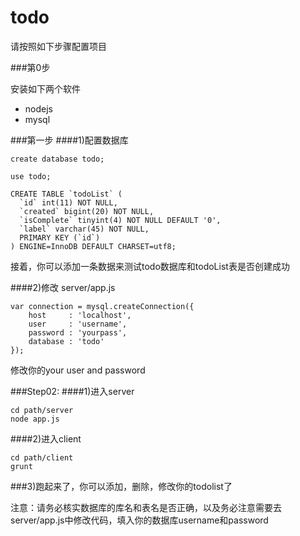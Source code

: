 todo
========

请按照如下步骤配置项目


###第0步

安装如下两个软件

 * nodejs
 * mysql

###第一步
####1)配置数据库
```
create database todo;
```

```
use todo;
```
```
CREATE TABLE `todoList` (
  `id` int(11) NOT NULL,
  `created` bigint(20) NOT NULL,
  `isComplete` tinyint(4) NOT NULL DEFAULT '0',
  `label` varchar(45) NOT NULL,
  PRIMARY KEY (`id`)
) ENGINE=InnoDB DEFAULT CHARSET=utf8;
```

接着，你可以添加一条数据来测试todo数据库和todoList表是否创建成功

####2)修改 server/app.js

```
var connection = mysql.createConnection({
    host     : 'localhost',
    user     : 'username',
    password : 'yourpass',
    database : 'todo'
});
```
修改你的your user and password

###Step02:
####1)进入server
```
cd path/server
node app.js
```

####2)进入client
```
cd path/client
grunt
```

###3)跑起来了，你可以添加，删除，修改你的todolist了


注意：请务必核实数据库的库名和表名是否正确，以及务必注意需要去server/app.js中修改代码，填入你的数据库username和password
